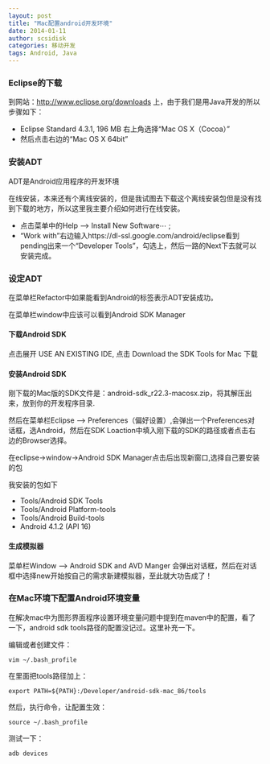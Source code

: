 ```yaml
---
layout: post
title: "Mac配置android开发环境"
date: 2014-01-11
author: scsidisk
categories: 移动开发
tags: Android, Java
---
```


### Eclipse的下载

到网站：http://www.eclipse.org/downloads 上，由于我们是用Java开发的所以步骤如下：

- Eclipse Standard 4.3.1, 196 MB 右上角选择“Mac OS X（Cocoa）”
- 然后点击右边的“Mac OS X 64bit”

### 安装ADT

ADT是Android应用程序的开发环境

在线安装，本来还有个离线安装的，但是我试图去下载这个离线安装包但是没有找到下载的地方，所以这里我主要介绍如何进行在线安装。

- 点击菜单中的Help ——> Install New Software⋯ ;
- “Work with”右边输入https://dl-ssl.google.com/android/eclipse看到pending出来一个“Developer Tools”，勾选上，然后一路的Next下去就可以安装完成。

### 设定ADT

在菜单栏Refactor中如果能看到Android的标签表示ADT安装成功。

在菜单栏window中应该可以看到Android SDK Manager

#### 下载Android SDK

点击展开 USE AN EXISTING IDE, 点击 Download the SDK Tools for Mac 下载

#### 安装Android SDK

刚下载的Mac版的SDK文件是：android-sdk_r22.3-macosx.zip，将其解压出来，放到你的开发程序目录.

然后在菜单栏Eclipse —> Preferences（偏好设置）,会弹出一个Preferences对话框，选Android，然后在SDK Loaction中填入刚下载的SDK的路径或者点击右边的Browser选择。

在eclipse->window->Android SDK Manager点击后出现新窗口,选择自己要安装的包

我安装的包如下

- Tools/Android SDK Tools
- Tools/Android Platform-tools
- Tools/Android Build-tools
- Android 4.1.2 (API 16)

#### 生成模拟器

菜单栏Window —> Android SDK and AVD Manger 会弹出对话框，然后在对话框中选择new开始按自己的需求新建模拟器，至此就大功告成了！

### 在Mac环境下配置Android环境变量

在解决mac中为图形界面程序设置环境变量问题中提到在maven中的配置，看了一下，android sdk tools路径的配置没记过。这里补充一下。

编辑或者创建文件：

```
vim ~/.bash_profile
```

在里面把tools路径加上：

```
export PATH=${PATH}:/Developer/android-sdk-mac_86/tools
```

然后，执行命令，让配置生效：

```
source ~/.bash_profile
```

测试一下：

```
adb devices
```